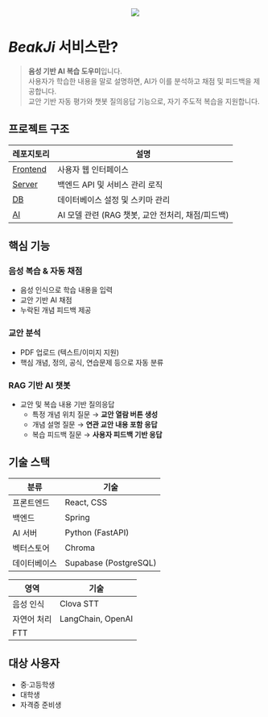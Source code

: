 <div align="center">
  <img src="https://capsule-render.vercel.app/api?type=venom&color=B2DAF7&height=300&section=header&text=BeakJi&fontSize=90&fontColor=303030" />
</div>


# _BeakJi_ 서비스란?

> **음성 기반 AI 복습 도우미**입니다.  
> 사용자가 학습한 내용을 말로 설명하면, AI가 이를 분석하고 채점 및 피드백을 제공합니다.  
> 교안 기반 자동 평가와 챗봇 질의응답 기능으로, 자기 주도적 복습을 지원합니다.


## 프로젝트 구조

| 레포지토리 | 설명 |
|------------|------|
| [Frontend](https://github.com/Dongguk-sync/2025-capstone-sync-AI.git) | 사용자 웹 인터페이스 |
| [Server](https://github.com/Dongguk-sync/2025-capstone-sync-server.git) | 백엔드 API 및 서비스 관리 로직 |
| [DB](https://github.com/Dongguk-sync/2025-capstone-sync-AI.git) | 데이터베이스 설정 및 스키마 관리 |
| [AI](https://github.com/Dongguk-sync/2025-capstone-sync-AI.git) | AI 모델 관련 (RAG 챗봇, 교안 전처리, 채점/피드백) |


## 핵심 기능

### 음성 복습 & 자동 채점
- 음성 인식으로 학습 내용을 입력
- 교안 기반 AI 채점
- 누락된 개념 피드백 제공

### 교안 분석
- PDF 업로드 (텍스트/이미지 지원)
- 핵심 개념, 정의, 공식, 연습문제 등으로 자동 분류

### RAG 기반 AI 챗봇
- 교안 및 복습 내용 기반 질의응답
  - 특정 개념 위치 질문 → **교안 열람 버튼 생성**
  - 개념 설명 질문 → **연관 교안 내용 포함 응답**
  - 복습 피드백 질문 → **사용자 피드백 기반 응답**


## 기술 스택

| 분류     | 기술                                  |
| ------ | ----------------------------------- |
| 프론트엔드  | React, CSS                 |
| 백엔드    | Spring                              |
| AI 서버  | Python (FastAPI) |
| 벡터스토어  | Chroma                              |
| 데이터베이스 | Supabase (PostgreSQL)               |


| 영역     | 기술                              |
| ------ | ------------------------------- |
| 음성 인식  | Clova STT                         |
| 자연어 처리 | LangChain, OpenAI               |
| FTT    |                        |


## 대상 사용자

- 중·고등학생
- 대학생
- 자격증 준비생

